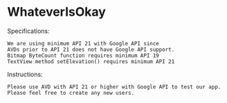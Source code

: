 # WhateverIsOkay


Specifications:

    We are using minimum API 21 with Google API since
    AVDs prior to API 21 does not have Google API support.
    Bitmap ByteCount function requires minimum API 19
    TextView method setElevation() requires minimum API 21

Instructions:

    Please use AVD with API 21 or higher with Google API to test our app.
    Please feel free to create any new users.


